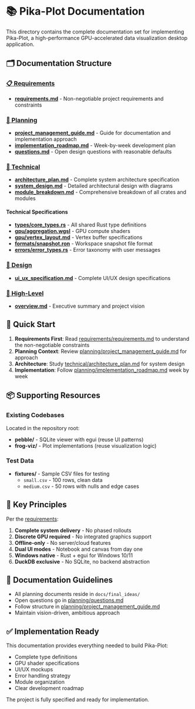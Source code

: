 # 📚 Pika-Plot Documentation

This directory contains the complete documentation set for implementing Pika-Plot, a high-performance GPU-accelerated data visualization desktop application.

## 🗂️ Documentation Structure

### [📋 Requirements](requirements/)
- **[requirements.md](requirements/requirements.md)** - Non-negotiable project requirements and constraints

### [📐 Planning](planning/)
- **[project_management_guide.md](planning/project_management_guide.md)** - Guide for documentation and implementation approach
- **[implementation_roadmap.md](planning/implementation_roadmap.md)** - Week-by-week development plan
- **[questions.md](planning/questions.md)** - Open design questions with reasonable defaults

### [🔧 Technical](technical/)
- **[architecture_plan.md](technical/architecture_plan.md)** - Complete system architecture specification
- **[system_design.md](technical/system_design.md)** - Detailed architectural design with diagrams
- **[module_breakdown.md](technical/module_breakdown.md)** - Comprehensive breakdown of all crates and modules

#### Technical Specifications
- **[types/core_types.rs](technical/types/core_types.rs)** - All shared Rust type definitions
- **[gpu/aggregation.wgsl](technical/gpu/aggregation.wgsl)** - GPU compute shaders
- **[gpu/vertex_layout.md](technical/gpu/vertex_layout.md)** - Vertex buffer specifications
- **[formats/snapshot.ron](technical/formats/snapshot.ron)** - Workspace snapshot file format
- **[errors/error_types.rs](technical/errors/error_types.rs)** - Error taxonomy with user messages

### [🎨 Design](design/)
- **[ui_ux_specification.md](design/ui_ux_specification.md)** - Complete UI/UX design specifications

### [📖 High-Level](.)
- **[overview.md](overview.md)** - Executive summary and project vision

## 🚀 Quick Start

1. **Requirements First**: Read [requirements/requirements.md](requirements/requirements.md) to understand the non-negotiable constraints
2. **Planning Context**: Review [planning/project_management_guide.md](planning/project_management_guide.md) for approach
3. **Architecture**: Study [technical/architecture_plan.md](technical/architecture_plan.md) for system design
4. **Implementation**: Follow [planning/implementation_roadmap.md](planning/implementation_roadmap.md) week by week

## 📦 Supporting Resources

### Existing Codebases
Located in the repository root:
- **pebble/** - SQLite viewer with egui (reuse UI patterns)
- **frog-viz/** - Plot implementations (reuse visualization logic)

### Test Data
- **fixtures/** - Sample CSV files for testing
  - `small.csv` - 100 rows, clean data
  - `medium.csv` - 50 rows with nulls and edge cases

## 🎯 Key Principles

Per the [requirements](requirements/requirements.md):
1. **Complete system delivery** - No phased rollouts
2. **Discrete GPU required** - No integrated graphics support
3. **Offline-only** - No server/cloud features
4. **Dual UI modes** - Notebook and canvas from day one
5. **Windows native** - Rust + egui for Windows 10/11
6. **DuckDB exclusive** - No SQLite, no backend abstraction

## 📝 Documentation Guidelines

- All planning documents reside in `docs/final_ideas/`
- Open questions go in [planning/questions.md](planning/questions.md)
- Follow structure in [planning/project_management_guide.md](planning/project_management_guide.md)
- Maintain vision-driven, ambitious approach

## ✅ Implementation Ready

This documentation provides everything needed to build Pika-Plot:
- Complete type definitions
- GPU shader specifications
- UI/UX mockups
- Error handling strategy
- Module organization
- Clear development roadmap

The project is fully specified and ready for implementation. 